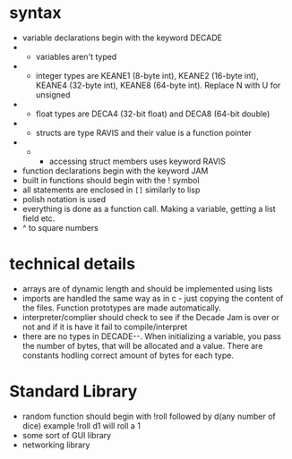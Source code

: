 # syntax

- variable declarations begin with the keyword DECADE
- - variables aren't typed
- - integer types are KEANE1 (8-byte int), KEANE2 (16-byte int), KEANE4 (32-byte int), KEANE8 (64-byte int). Replace N with U for unsigned
- - float types are DECA4 (32-bit float) and DECA8 (64-bit double)
- - structs are type RAVIS and their value is a function pointer
- - - accessing struct members uses keyword RAVIS
- function declarations begin with the keyword JAM
- built in functions should begin with the ! symbol
- all statements are enclosed in `[]` similarly to lisp
- polish notation is used
- everything is done as a function call. Making a variable, getting a list field etc.
- ^ to square numbers

# technical details

- arrays are of dynamic length and should be implemented using lists
- imports are handled the same way as in c - just copying the content of the files. Function prototypes are made automatically.
- interpreter/complier should check to see if the Decade Jam is over or not and if it is have it fail to compile/interpret
- there are no types in DECADE--. When initializing a variable, you pass the number of bytes, that will be allocated and a value. There are constants hodling correct amount of bytes for each type.

# Standard Library
- random function should begin with !roll followed by d(any number of dice) example !roll d1 will roll a 1
- some sort of GUI library
- networking library
